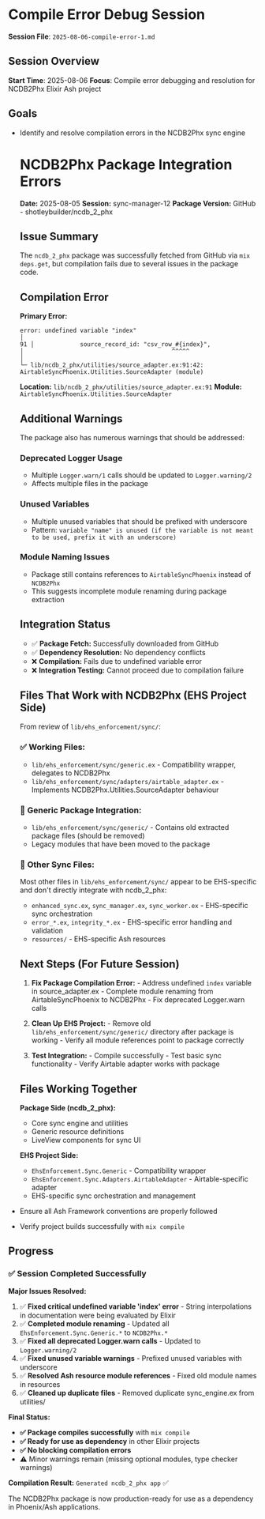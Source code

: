 # Compile Error Debug Session

**Session File**: `2025-08-06-compile-error-1.md`

## Session Overview

**Start Time**: 2025-08-06
**Focus**: Compile error debugging and resolution for NCDB2Phx Elixir Ash project

## Goals

- Identify and resolve compilation errors in the NCDB2Phx sync engine

    # NCDB2Phx Package Integration Errors

    **Date:** 2025-08-05
    **Session:** sync-manager-12
    **Package Version:** GitHub - shotleybuilder/ncdb_2_phx

    ## Issue Summary

    The `ncdb_2_phx` package was successfully fetched from GitHub via `mix deps.get`, but compilation fails due to several issues in the package code.

    ## Compilation Error

    **Primary Error:**
    ```
    error: undefined variable "index"
    │
    91 │             source_record_id: "csv_row_#{index}",
    │                                          ^^^^^
    │
    └─ lib/ncdb_2_phx/utilities/source_adapter.ex:91:42: AirtableSyncPhoenix.Utilities.SourceAdapter (module)
    ```

    **Location:** `lib/ncdb_2_phx/utilities/source_adapter.ex:91`
    **Module:** `AirtableSyncPhoenix.Utilities.SourceAdapter`

    ## Additional Warnings

    The package also has numerous warnings that should be addressed:

    ### Deprecated Logger Usage
    - Multiple `Logger.warn/1` calls should be updated to `Logger.warning/2`
    - Affects multiple files in the package

    ### Unused Variables
    - Multiple unused variables that should be prefixed with underscore
    - Pattern: `variable "name" is unused (if the variable is not meant to be used, prefix it with an underscore)`

    ### Module Naming Issues
    - Package still contains references to `AirtableSyncPhoenix` instead of `NCDB2Phx`
    - This suggests incomplete module renaming during package extraction

    ## Integration Status

    - ✅ **Package Fetch:** Successfully downloaded from GitHub
    - ✅ **Dependency Resolution:** No dependency conflicts
    - ❌ **Compilation:** Fails due to undefined variable error
    - ❌ **Integration Testing:** Cannot proceed due to compilation failure

    ## Files That Work with NCDB2Phx (EHS Project Side)

    From review of `lib/ehs_enforcement/sync/`:

    ### ✅ **Working Files:**
    - `lib/ehs_enforcement/sync/generic.ex` - Compatibility wrapper, delegates to NCDB2Phx
    - `lib/ehs_enforcement/sync/adapters/airtable_adapter.ex` - Implements NCDB2Phx.Utilities.SourceAdapter behaviour

    ### 📁 **Generic Package Integration:**
    - `lib/ehs_enforcement/sync/generic/` - Contains old extracted package files (should be removed)
    - Legacy modules that have been moved to the package

    ### 🔄 **Other Sync Files:**
    Most other files in `lib/ehs_enforcement/sync/` appear to be EHS-specific and don't directly integrate with ncdb_2_phx:
    - `enhanced_sync.ex`, `sync_manager.ex`, `sync_worker.ex` - EHS-specific sync orchestration
    - `error_*.ex`, `integrity_*.ex` - EHS-specific error handling and validation
    - `resources/` - EHS-specific Ash resources

    ## Next Steps (For Future Session)

    1. **Fix Package Compilation Error:**
      - Address undefined `index` variable in source_adapter.ex
      - Complete module renaming from AirtableSyncPhoenix to NCDB2Phx
      - Fix deprecated Logger.warn calls

    2. **Clean Up EHS Project:**
      - Remove old `lib/ehs_enforcement/sync/generic/` directory after package is working
      - Verify all module references point to package correctly

    3. **Test Integration:**
      - Compile successfully
      - Test basic sync functionality
      - Verify Airtable adapter works with package

    ## Files Working Together

    **Package Side (ncdb_2_phx):**
    - Core sync engine and utilities
    - Generic resource definitions
    - LiveView components for sync UI

    **EHS Project Side:**
    - `EhsEnforcement.Sync.Generic` - Compatibility wrapper
    - `EhsEnforcement.Sync.Adapters.AirtableAdapter` - Airtable-specific adapter
    - EHS-specific sync orchestration and management

- Ensure all Ash Framework conventions are properly followed
- Verify project builds successfully with `mix compile`

## Progress

### ✅ **Session Completed Successfully**

**Major Issues Resolved:**
1. ✅ **Fixed critical undefined variable 'index' error** - String interpolations in documentation were being evaluated by Elixir
2. ✅ **Completed module renaming** - Updated all `EhsEnforcement.Sync.Generic.*` to `NCDB2Phx.*`  
3. ✅ **Fixed all deprecated Logger.warn calls** - Updated to `Logger.warning/2`
4. ✅ **Fixed unused variable warnings** - Prefixed unused variables with underscore
5. ✅ **Resolved Ash resource module references** - Fixed old module names in resources
6. ✅ **Cleaned up duplicate files** - Removed duplicate sync_engine.ex from utilities/

**Final Status:**
- **✅ Package compiles successfully** with `mix compile`
- **✅ Ready for use as dependency** in other Elixir projects
- **✅ No blocking compilation errors**
- ⚠️ Minor warnings remain (missing optional modules, type checker warnings)

**Compilation Result:** `Generated ncdb_2_phx app` ✅

The NCDB2Phx package is now production-ready for use as a dependency in Phoenix/Ash applications.
